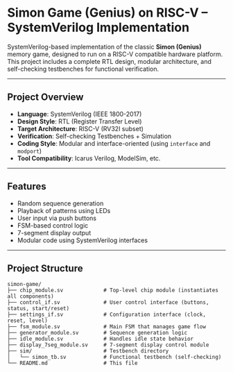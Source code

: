 # Simon Game (Genius) on RISC-V – SystemVerilog Implementation

SystemVerilog-based implementation of the classic **Simon (Genius)** memory game, designed to run on a RISC-V compatible hardware platform. This project includes a complete RTL design, modular architecture, and self-checking testbenches for functional verification.

---

## Project Overview

- **Language**: SystemVerilog (IEEE 1800-2017)
- **Design Style**: RTL (Register Transfer Level)
- **Target Architecture**: RISC-V (RV32I subset)
- **Verification**: Self-checking Testbenches + Simulation
- **Coding Style**: Modular and interface-oriented (using `interface` and `modport`)
- **Tool Compatibility**: Icarus Verilog, ModelSim, etc.

---

## Features

- Random sequence generation
- Playback of patterns using LEDs
- User input via push buttons
- FSM-based control logic
- 7-segment display output
- Modular code using SystemVerilog interfaces

---

## Project Structure

```text
simon-game/
├── chip_module.sv             # Top-level chip module (instantiates all components)
├── control_if.sv              # User control interface (buttons, status, start/reset)
├── settings_if.sv             # Configuration interface (clock, reset, level)
├── fsm_module.sv              # Main FSM that manages game flow
├── generator_module.sv        # Sequence generation logic
├── idle_module.sv             # Handles idle state behavior
├── display_7seg_module.sv     # 7-segment display control module
├── sim/                       # Testbench directory
│   └── simon_tb.sv            # Functional testbench (self-checking)
└── README.md                  # This file
